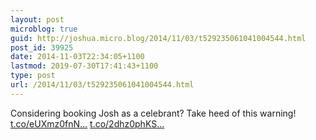 ```yaml
---
layout: post
microblog: true
guid: http://joshua.micro.blog/2014/11/03/t529235061041004544.html
post_id: 39925
date: 2014-11-03T22:34:05+1100
lastmod: 2019-07-30T17:41:43+1100
type: post
url: /2014/11/03/t529235061041004544.html
---
```

Considering booking Josh as a celebrant? Take heed of this warning! [t.co/eUXmz0fnN...](http://t.co/eUXmz0fnNZ) [t.co/2dhz0phKS...](http://t.co/2dhz0phKS6)
